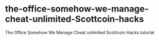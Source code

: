 # the-office-somehow-we-manage-cheat-unlimited-Scottcoin-hacks
The Office Somehow We Manage Cheat unlimited Scottcoin Hacks tutorial
